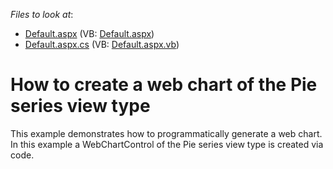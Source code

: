 <!-- default file list -->
*Files to look at*:

* [Default.aspx](./CS/Default.aspx) (VB: [Default.aspx](./VB/Default.aspx))
* [Default.aspx.cs](./CS/Default.aspx.cs) (VB: [Default.aspx.vb](./VB/Default.aspx.vb))
<!-- default file list end -->
# How to create a web chart of the Pie series view type


<p>This example demonstrates how to programmatically generate a web chart. In this example a WebChartControl of the Pie series view type is created via code.</p>

<br/>



